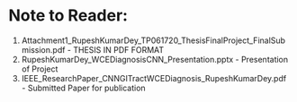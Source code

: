 # Note to Reader:
1. Attachment1_RupeshKumarDey_TP061720_ThesisFinalProject_FinalSubmission.pdf  - THESIS IN PDF FORMAT
2. RupeshKumarDey_WCEDiagnosisCNN_Presentation.pptx                            - Presentation of Project
3. IEEE_ResearchPaper_CNNGITractWCEDiagnosis_RupeshKumarDey.pdf                - Submitted Paper for publication